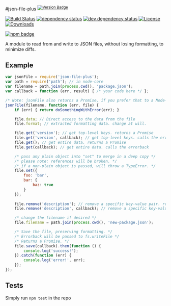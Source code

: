#json-file-plus <sup>[![Version Badge][npm-version-svg]][npm-url]</sup>

[![Build Status][travis-svg]][travis-url]
[![dependency status][deps-svg]][deps-url]
[![dev dependency status][dev-deps-svg]][dev-deps-url]
[![License][license-image]][license-url]
[![Downloads][downloads-image]][downloads-url]

[![npm badge][npm-badge-png]][npm-url]

A module to read from and write to JSON files, without losing formatting, to minimize diffs.

## Example
```js
var jsonFile = require('json-file-plus');
var path = require('path'); // in node-core
var filename = path.join(process.cwd(), 'package.json');
var callback = function (err, result) { /* your code here */ };

/* Note: jsonFile also returns a Promise, if you prefer that to a Node-style callback ("errorback"). */
jsonFile(filename, function (err, file) {
	if (err) { return doSomethingWithError(err); }

	file.data; // Direct access to the data from the file
	file.format; // extracted formatting data. change at will.

	file.get('version'); // get top-level keys. returns a Promise
	file.get('version', callback); // get top-level keys. calls the errorback
	file.get(); // get entire data. returns a Promise
	file.get(callback); // get entire data. calls the errorback

	/* pass any plain object into "set" to merge in a deep copy */
	/* please note: references will be broken. */
	/* if a non-plain object is passed, will throw a TypeError. */
	file.set({
		foo: 'bar',
		bar: {
			baz: true
		}
	});
	
	file.remove('description'); // remove a specific key-value pair. returns a Promise
	file.remove('description', callback); // remove a specific key-value pair. calls the errorback

	/* change the filename if desired */
	file.filename = path.join(process.cwd(), 'new-package.json');

	/* Save the file, preserving formatting. */
	/* Errorback will be passed to fs.writeFile */
	/* Returns a Promise. */
	file.save(callback).then(function () {
		console.log('success!');
	}).catch(function (err) {
		console.log('error!', err);
	});
});
```

## Tests
Simply run `npm test` in the repo

[npm-url]: https://npmjs.org/package/json-file-plus
[npm-version-svg]: http://versionbadg.es/ljharb/json-file-plus.svg
[travis-svg]: https://travis-ci.org/ljharb/json-file-plus.svg
[travis-url]: https://travis-ci.org/ljharb/json-file-plus
[deps-svg]: https://david-dm.org/ljharb/json-file-plus.svg
[deps-url]: https://david-dm.org/ljharb/json-file-plus
[dev-deps-svg]: https://david-dm.org/ljharb/json-file-plus/dev-status.svg
[dev-deps-url]: https://david-dm.org/ljharb/json-file-plus#info=devDependencies
[npm-badge-png]: https://nodei.co/npm/json-file-plus.png?downloads=true&stars=true
[license-image]: http://img.shields.io/npm/l/json-file-plus.svg
[license-url]: LICENSE
[downloads-image]: http://img.shields.io/npm/dm/json-file-plus.svg
[downloads-url]: http://npm-stat.com/charts.html?package=json-file-plus

